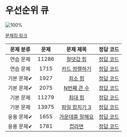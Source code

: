 # 우선순위 큐

![100%](https://progress-bar.dev/8/?scale=8&title=progress&width=500&color=babaca&suffix=/8)

[문제집 링크](https://www.acmicpc.net/workbook/view/9502)

| 문제 분류 | 문제 | 문제 제목 | 정답 코드 |
| :--: | :--: | :--: | :--: |
| 연습 문제 | 11286 | [절댓값 힙](https://www.acmicpc.net/problem/11286) | [정답 코드](../0x17/solutions/11286.cpp) |
| 연습 문제 | 1715 | [카드 정렬하기](https://www.acmicpc.net/problem/1715) | [정답 코드](../0x17/solutions/1715.cpp) |
| 기본 문제✔ | 1927 | [최소 힙](https://www.acmicpc.net/problem/1927) | [정답 코드](../0x17/solutions/1927.cpp) |
| 기본 문제✔ | 2075 | [N번째 큰 수](https://www.acmicpc.net/problem/2075) | [정답 코드](../0x17/solutions/2075.cpp) |
| 기본 문제 | 11279 | [최대 힙](https://www.acmicpc.net/problem/11279) | [정답 코드](../0x17/solutions/11279.cpp) |
| 기본 문제 | 13975 | [파일 합치기 3](https://www.acmicpc.net/problem/13975) | [정답 코드](../0x17/solutions/13975.cpp) |
| 응용 문제✔ | 1655 | [가운데를 말해요](https://www.acmicpc.net/problem/1655) | [정답 코드](../0x17/solutions/1655.cpp) |
| 응용 문제✔ | 1781 | [컵라면](https://www.acmicpc.net/problem/1781) | [정답 코드](../0x17/solutions/1781.cpp) |
